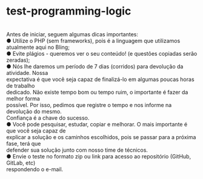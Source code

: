 # test-programming-logic
<br />Antes de iniciar, seguem algumas dicas importantes:<br />● Utilize o PHP (sem frameworks), pois &eacute; a linguagem que utilizamos atualmente aqui no Bling;<br />● Evite pl&aacute;gios - queremos ver o seu conte&uacute;do! (e quest&otilde;es copiadas ser&atilde;o zeradas);<br />● N&oacute;s lhe daremos um per&iacute;odo de 7 dias (corridos) para devolu&ccedil;&atilde;o da atividade. Nossa<br />expectativa &eacute; que voc&ecirc; seja capaz de finaliz&aacute;-lo em algumas poucas horas de trabalho<br />dedicado. N&atilde;o existe tempo bom ou tempo ruim, o importante &eacute; fazer da melhor forma<br />poss&iacute;vel. Por isso, pedimos que registre o tempo e nos informe na devolu&ccedil;&atilde;o do mesmo.<br />Confian&ccedil;a &eacute; a chave do sucesso.<br />● Voc&ecirc; pode pesquisar, estudar, copiar e melhorar. O mais importante &eacute; que voc&ecirc; seja capaz de<br />explicar a solu&ccedil;&atilde;o e os caminhos escolhidos, pois se passar para a pr&oacute;xima fase, ter&aacute; que<br />defender sua solu&ccedil;&atilde;o junto com nosso time de t&eacute;cnicos.<br />● Envie o teste no formato zip ou link para acesso ao reposit&oacute;rio (GitHub, GitLab, etc)<br />respondendo o e-mail.</h1>
